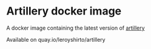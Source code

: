 # Artillery docker image

A docker image containing the latest version of [artillery](https://artillery.io)

Available on quay.io/leroyshirto/artillery
